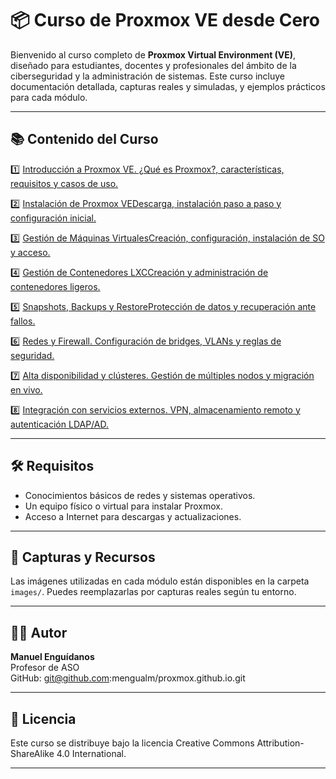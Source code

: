# 📦 Curso de Proxmox VE desde Cero

Bienvenido al curso completo de **Proxmox Virtual Environment (VE)**, diseñado para estudiantes, docentes y profesionales del ámbito de la ciberseguridad y la administración de sistemas. Este curso incluye documentación detallada, capturas reales y simuladas, y ejemplos prácticos para cada módulo.

---

## 📚 Contenido del Curso

1️⃣ [Introducción a Proxmox VE. ¿Qué es Proxmox?, características, requisitos y casos de uso.](modulo_1_proxmox.md)

2️⃣ [Instalación de Proxmox VEDescarga, instalación paso a paso y configuración inicial.](modulo_2_proxmox.md)

3️⃣ [Gestión de Máquinas VirtualesCreación, configuración, instalación de SO y acceso.](modulo_3_proxmox.md)

4️⃣ [Gestión de Contenedores LXCCreación y administración de contenedores ligeros.](modulo_4_proxmox.md)

5️⃣ [Snapshots, Backups y RestoreProtección de datos y recuperación ante fallos.](modulo_5_proxmox.md)

6️⃣ [Redes y Firewall. Configuración de bridges, VLANs y reglas de seguridad.](modulo_6_proxmox.md)

7️⃣ [Alta disponibilidad y clústeres. Gestión de múltiples nodos y migración en vivo.](modulo_7_proxmox.md)

8️⃣ [Integración con servicios externos. VPN, almacenamiento remoto y autenticación LDAP/AD.](modulo_8_proxmox.md)

---

## 🛠️ Requisitos

- Conocimientos básicos de redes y sistemas operativos.
- Un equipo físico o virtual para instalar Proxmox.
- Acceso a Internet para descargas y actualizaciones.

---

## 📸 Capturas y Recursos

Las imágenes utilizadas en cada módulo están disponibles en la carpeta `images/`. Puedes reemplazarlas por capturas reales según tu entorno.

---

## 🧑‍🏫 Autor

**Manuel Enguídanos**  
Profesor de ASO  
GitHub: git@github.com:mengualm/proxmox.github.io.git

---

## 📄 Licencia

Este curso se distribuye bajo la licencia Creative Commons Attribution-ShareAlike 4.0 International.

---

